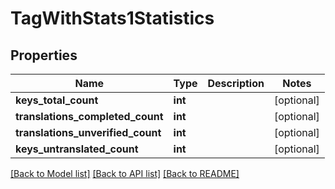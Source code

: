 # TagWithStats1Statistics

## Properties
Name | Type | Description | Notes
------------ | ------------- | ------------- | -------------
**keys_total_count** | **int** |  | [optional] 
**translations_completed_count** | **int** |  | [optional] 
**translations_unverified_count** | **int** |  | [optional] 
**keys_untranslated_count** | **int** |  | [optional] 

[[Back to Model list]](../README.md#documentation-for-models) [[Back to API list]](../README.md#documentation-for-api-endpoints) [[Back to README]](../README.md)


